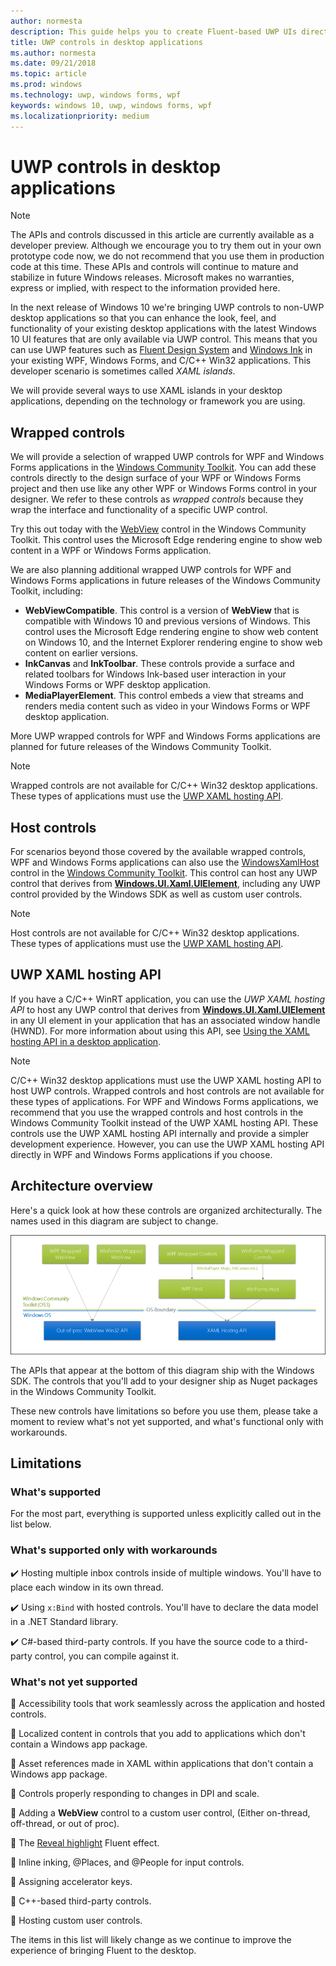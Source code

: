 ```yaml
---
author: normesta
description: This guide helps you to create Fluent-based UWP UIs directly in your WPF and Windows Forms applications
title: UWP controls in desktop applications
ms.author: normesta
ms.date: 09/21/2018
ms.topic: article
ms.prod: windows
ms.technology: uwp, windows forms, wpf
keywords: windows 10, uwp, windows forms, wpf
ms.localizationpriority: medium
---
```


# UWP controls in desktop applications

> [!NOTE]
> The APIs and controls discussed in this article are currently available as a developer preview. Although we encourage you to try them out in your own prototype code now, we do not recommend that you use them in production code at this time. These APIs and controls will continue to mature and stabilize in future Windows releases. Microsoft makes no warranties, express or implied, with respect to the information provided here.

In the next release of Windows 10 we're bringing UWP controls to non-UWP desktop applications so that you can enhance the look, feel, and functionality of your existing desktop applications with the latest Windows 10 UI features that are only available via UWP control. This means that you can use UWP features such as [Fluent Design System](../design/fluent-design-system/index.md) and [Windows Ink](../design/input/pen-and-stylus-interactions.md) in your existing WPF, Windows Forms, and C/C++ Win32 applications. This developer scenario is sometimes called *XAML islands*.

We will provide several ways to use XAML islands in your desktop applications, depending on the technology or framework you are using.

## Wrapped controls

We will provide a selection of wrapped UWP controls for WPF and Windows Forms applications in the [Windows Community Toolkit](https://docs.microsoft.com/windows/uwpcommunitytoolkit/). You can add these controls directly to the design surface of your WPF or Windows Forms project and then use like any other WPF or Windows Forms control in your designer. We refer to these controls as *wrapped controls* because they wrap the interface and functionality of a specific UWP control.

Try this out today with the [WebView](https://docs.microsoft.com/windows/communitytoolkit/controls/webview) control in the Windows Community Toolkit. This control uses the Microsoft Edge rendering engine to show web content in a WPF or Windows Forms application.  

We are also planning additional wrapped UWP controls for WPF and Windows Forms applications in future releases of the Windows Community Toolkit, including:

* **WebViewCompatible**. This control is a version of **WebView** that is compatible with Windows 10 and previous versions of Windows. This control uses the Microsoft Edge rendering engine to show web content on Windows 10, and the Internet Explorer rendering engine to show web content on earlier versions.
* **InkCanvas** and **InkToolbar**. These controls provide a surface and related toolbars for Windows Ink-based user interaction in your Windows Forms or WPF desktop application.
* **MediaPlayerElement**. This control embeds a view that streams and renders media content such as video in your Windows Forms or WPF desktop application.

More UWP wrapped controls for WPF and Windows Forms applications are planned for future releases of the Windows Community Toolkit.

> [!NOTE]
> Wrapped controls are not available for C/C++ Win32 desktop applications. These types of applications must use the [UWP XAML hosting API](#uwp-xaml-hosting-api).

## Host controls

For scenarios beyond those covered by the available wrapped controls, WPF and Windows Forms applications can also use the [WindowsXamlHost](https://github.com/Microsoft/WindowsCommunityToolkit/blob/master/docs/controls/WindowsXAMLHost.md) control in the [Windows Community Toolkit](https://docs.microsoft.com/windows/uwpcommunitytoolkit/). This control can host any UWP control that derives from [**Windows.UI.Xaml.UIElement**](https://docs.microsoft.com/uwp/api/windows.ui.xaml.uielement), including any UWP control provided by the Windows SDK as well as custom user controls.

> [!NOTE]
> Host controls are not available for C/C++ Win32 desktop applications. These types of applications must use the [UWP XAML hosting API](#uwp-xaml-hosting-api).

## UWP XAML hosting API

If you have a C/C++ WinRT application, you can use the *UWP XAML hosting API* to host any UWP control that derives from [**Windows.UI.Xaml.UIElement**](https://docs.microsoft.com/uwp/api/windows.ui.xaml.uielement) in any UI element in your application that has an associated window handle (HWND). For more information about using this API, see [Using the XAML hosting API in a desktop application](using-the-xaml-hosting-api.md).

> [!NOTE]
> C/C++ Win32 desktop applications must use the UWP XAML hosting API to host UWP controls. Wrapped controls and host controls are not available for these types of applications. For WPF and Windows Forms applications, we recommend that you use the wrapped controls and host controls in the Windows Community Toolkit instead of the UWP XAML hosting API. These controls use the UWP XAML hosting API internally and provide a simpler development experience. However, you can use the UWP XAML hosting API directly in WPF and Windows Forms applications if you choose.

## Architecture overview

Here's a quick look at how these controls are organized architecturally. The names used in this diagram are subject to change.  

![Host control Architecture](images/host-controls.png)

The APIs that appear at the bottom of this diagram ship with the Windows SDK. The controls that you'll add to your designer ship as Nuget packages in the Windows Community Toolkit.

These new controls have limitations so before you use them, please take a moment to review what's not yet supported, and what's functional only with workarounds.

## Limitations

### What's supported

For the most part, everything is supported unless explicitly called out in the list below.

### What's supported only with workarounds

:heavy_check_mark: Hosting multiple inbox controls inside of multiple windows. You'll have to place each window in its own thread.

:heavy_check_mark: Using ``x:Bind`` with hosted controls. You'll have to declare the data model in a .NET Standard library.

:heavy_check_mark: C#-based third-party controls. If you have the source code to a third-party control, you can compile against it.

### What's not yet supported

:no_entry_sign: Accessibility tools that work seamlessly across the application and hosted controls.

:no_entry_sign: Localized content in controls that you add to applications which don't contain a Windows app package.

:no_entry_sign: Asset references made in XAML within applications that don't contain a Windows app package.

:no_entry_sign: Controls properly responding to changes in DPI and scale.

:no_entry_sign: Adding a **WebView** control to a custom user control, (Either on-thread, off-thread, or out of proc).

:no_entry_sign: The [Reveal highlight](https://docs.microsoft.com/windows/uwp/design/style/reveal) Fluent effect.

:no_entry_sign: Inline inking, @Places, and @People for input controls.

:no_entry_sign: Assigning accelerator keys.

:no_entry_sign: C++-based third-party controls.

:no_entry_sign: Hosting custom user controls.

The items in this list will likely change as we continue to improve the experience of bringing Fluent to the desktop.  
